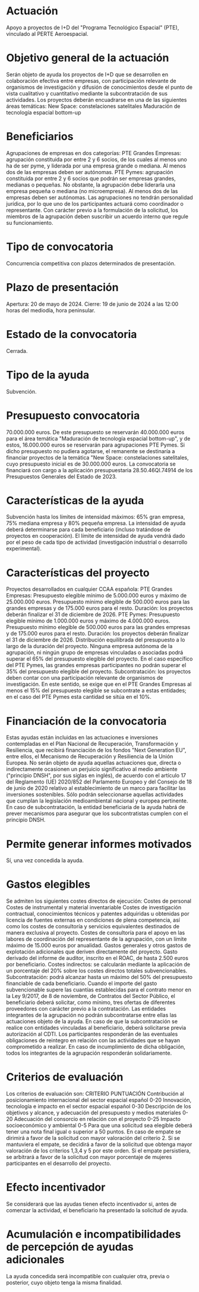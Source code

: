 # Actuación
Apoyo a proyectos de I+D del "Programa Tecnológico Espacial" (PTE), vinculado al PERTE Aeroespacial.

# Objetivo general de la actuación
Serán objeto de ayuda los proyectos de I+D que se desarrollen en colaboración efectiva entre empresas, con participación relevante de organismos de investigación y difusión de conocimientos desde el punto de vista cualitativo y cuantitativo mediante la subcontratación de sus actividades. 
Los proyectos deberán encuadrarse en una de las siguientes áreas temáticas:
New Space: constelaciones satelitales
Maduración de tecnología espacial bottom-up

# Beneficiarios
Agrupaciones de empresas en dos categorías:
PTE Grandes Empresas: agrupación constituida por entre 2 y 6 socios, de los cuales al menos uno ha de ser pyme, y liderada por una empresa grande o mediana. Al menos dos de las empresas deben ser autónomas.
PTE Pymes: agrupación constituida por entre 2 y 6 socios que podrán ser empresas grandes, medianas o pequeñas. No obstante, la agrupación debe liderarla una empresa pequeña o mediana (no microempresa). Al menos dos de las empresas deben ser autónomas.
Las agrupaciones no tendrán personalidad jurídica, por lo que uno de los participantes actuará como coordinador o representante.
Con carácter previo a la formulación de la solicitud, los miembros de la agrupación deben suscribir un acuerdo interno que regule su funcionamiento.

# Tipo de convocatoria
Concurrencia competitiva con plazos determinados de presentación.

# Plazo de presentación
Apertura: 20 de mayo de 2024.
Cierre: 19 de junio de 2024 a las 12:00 horas del mediodía, hora peninsular.

# Estado de la convocatoria
Cerrada.

# Tipo de la ayuda
Subvención.

# Presupuesto convocatoria
70.000.000 euros.
De este presupuesto se reservarán 40.000.000 euros para el área temática "Maduración de tecnología espacial bottom-up", y de estos, 16.000.000 euros se reservarán para agrupaciones PTE Pymes.
Si dicho presupuesto no pudiera agotarse, el remanente se destinaría a financiar proyectos de la temática "New Space: constelaciones satelitales, cuyo presupuesto inicial es de 30.000.000 euros.
La convocatoria se financiará con cargo a la aplicación presupuestaria 28.50.46QI.74914 de los Presupuestos Generales del Estado de 2023.

# Características de la ayuda
Subvención hasta los límites de intensidad máximos: 65% gran empresa, 75% mediana empresa y 80% pequeña empresa.
La intensidad de ayuda deberá determinarse para cada beneficiario (incluso tratándose de proyectos en cooperación). El límite de intensidad de ayuda vendrá dado por el peso de cada tipo de actividad (investigación industrial o desarrollo experimental).

# Características del proyecto
Proyectos desarrollados en cualquier CCAA española:
PTE Grandes Empresas:
Presupuesto elegible mínimo de 5.000.000 euros y máximo de 25.000.000 euros.
Presupuesto mínimo elegible de 500.000 euros para las grandes empresas y de 175.000 euros para el resto.
Duración: los proyectos deberán finalizar el 31 de diciembre de 2026.
PTE Pymes:
Presupuesto elegible mínimo de 1.000.000 euros y máximo de 4.000.000 euros.
Presupuesto mínimo elegible de 500.000 euros para las grandes empresas y de 175.000 euros para el resto. 
Duración: los proyectos deberán finalizar el 31 de diciembre de 2026.
Distribución equilibrada del presupuesto a lo largo de la duración del proyecto.
Ninguna empresa autónoma de la agrupación, ni ningún grupo de empresas vinculadas o asociadas podrá superar el 65% del presupuesto elegible del proyecto. En el caso específico del PTE Pymes, las grandes empresas participantes no podrán superar el 35% del presupuesto elegible del proyecto.
Subcontratación: los proyectos deben contar con una participación relevante de organismos de investigación. En este sentido, se exige que en el PTE Grandes Empresas al menos el 15% del presupuesto elegible se subcontrate a estas entidades; en el caso del PTE Pymes esta cantidad se sitúa en el 10%.

# Financiación de la convocatoria
Estas ayudas están incluidas en las actuaciones e inversiones contempladas en el Plan Nacional de Recuperación, Transformación y Resiliencia, que recibirá financiación de los fondos "Next Generation EU", entre ellos, el Mecanismo de Recuperación y Resiliencia de la Unión Europea.
No serán objeto de ayuda aquellas actuaciones que, directa o indirectamente ocasionen un perjuicio significativo al medio ambiente ("principio DNSH", por sus siglas en inglés), de acuerdo con el artículo 17 del Reglamento (UE) 2020/852 del Parlamento Europeo y del Consejo de 18 de junio de 2020 relativo al establecimiento de un marco para facilitar las inversiones sostenibles.
Sólo podrán seleccionarse aquellas actividades que cumplan la legislación medioambiental nacional y europea pertinente.
En caso de subcontratación, la entidad beneficiaria de la ayuda habrá de prever mecanismos para asegurar que los subcontratistas cumplen con el principio DNSH.

# Permite generar informes motivados
Sí, una vez concedida la ayuda.

# Gastos elegibles
Se admiten los siguientes costes directos de ejecución:
Costes de personal
Costes de instrumental y material inventariable
Costes de investigación contractual, conocimientos técnicos y patentes adquiridas u obtenidas por licencia de fuentes externas en condiciones de plena competencia, así como los costes de consultoría y servicios equivalentes destinados de manera exclusiva al proyecto.
Costes de consultoría para el apoyo en las labores de coordinación del representante de la agrupación, con un límite máximo de 15.000 euros por anualidad.
Gastos generales y otros gastos de explotación adicionales que deriven directamente del proyecto.
Gasto derivado del informe de auditor, inscrito en el ROAC, de hasta 2.500 euros por beneficiario.
Costes indirectos: se calcularán mediante la aplicación de un porcentaje del 20% sobre los costes directos totales subvencionables.
Subcontratación: podrá alcanzar hasta un máximo del 50% del presupuesto financiable de cada beneficiario. 
Cuando el importe del gasto subvencionable supere las cuantías establecidas para el contrato menor en la Ley 9/2017, de 8 de noviembre, de Contratos del Sector Público, el beneficiario deberá solicitar, como mínimo, tres ofertas de diferentes proveedores con carácter previo a la contratación.
Las entidades integrantes de la agrupación no podrán subcontratarse entre ellas las actuaciones objeto de la ayuda.
En caso de que la subcontratación se realice con entidades vinculadas al beneficiario, deberá solicitarse previa autorización al CDTI.
Los participantes responderán de las eventuales obligaciones de reintegro en relación con las actividades que se hayan comprometido a realizar. En caso de incumplimiento de dicha obligación, todos los integrantes de la agrupación responderán solidariamente.

# Criterios de evaluación
Los criterios de evaluación son:
CRITERIO PUNTUACIÓN
Contribución al posicionamiento internacional del sector espacial español 0-20
Innovación, tecnología e impacto en el sector espacial español 0-30
Descripción de los objetivos y alcance, y adecuación del presupuesto y medios materiales 0-20
Adecuación del consorcio en relación con el proyecto 0-25
Impacto socioeconómico y ambiental 0-5
  Para que una solicitud sea elegible deberá tener una nota final igual o superior a 50 puntos.
En caso de empate se dirimirá a favor de la solicitud con mayor valoración del criterio 2. Si se mantuviera el empate, se decidirá a favor de la solicitud que obtenga mayor valoración de los criterios 1,3,4 y 5 por este orden. Si el empate persistiera, se arbitrará a favor de la solicitud con mayor porcentaje de mujeres participantes en el desarrollo del proyecto.

# Efecto incentivador
Se considerará que las ayudas tienen efecto incentivador si, antes de comenzar la actividad, el beneficiario ha presentado la solicitud de ayuda.

# Acumulación e incompatibilidades de percepción de ayudas adicionales
La ayuda concedida será incompatible con cualquier otra, previa o posterior, cuyo objeto tenga la misma finalidad.


